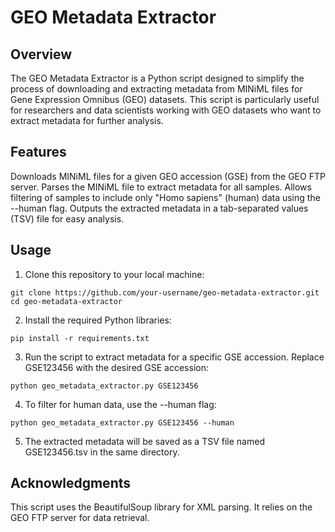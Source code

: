 # GEO Metadata Extractor

## Overview
The GEO Metadata Extractor is a Python script designed to simplify the process of downloading and extracting metadata from MINiML files for Gene Expression Omnibus (GEO) datasets. This script is particularly useful for researchers and data scientists working with GEO datasets who want to extract metadata for further analysis.

## Features
Downloads MINiML files for a given GEO accession (GSE) from the GEO FTP server.
Parses the MINiML file to extract metadata for all samples.
Allows filtering of samples to include only "Homo sapiens" (human) data using the --human flag.
Outputs the extracted metadata in a tab-separated values (TSV) file for easy analysis.

## Usage
1. Clone this repository to your local machine:
```
git clone https://github.com/your-username/geo-metadata-extractor.git
cd geo-metadata-extractor
```
2. Install the required Python libraries:
```
pip install -r requirements.txt
```
3. Run the script to extract metadata for a specific GSE accession. Replace GSE123456 with the desired GSE accession:
```
python geo_metadata_extractor.py GSE123456
```
4. To filter for human data, use the --human flag:
```
python geo_metadata_extractor.py GSE123456 --human
```
5. The extracted metadata will be saved as a TSV file named GSE123456.tsv in the same directory.

## Acknowledgments
This script uses the BeautifulSoup library for XML parsing.
It relies on the GEO FTP server for data retrieval.
